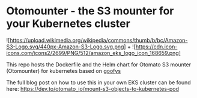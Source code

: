 # Otomounter - the S3 mounter for your Kubernetes cluster

![https://upload.wikimedia.org/wikipedia/commons/thumb/b/bc/Amazon-S3-Logo.svg/440px-Amazon-S3-Logo.svg.png] + ![https://cdn.icon-icons.com/icons2/2699/PNG/512/amazon_eks_logo_icon_168659.png]

This repo hosts the Dockerfile and the Helm chart for Otomato S3 mounter (Otomounter) for kubernetes based on [goofys](https://github.com/kahing/goofys)

The full blog post on how to use this in your own EKS cluster can be found here: https://dev.to/otomato_io/mount-s3-objects-to-kubernetes-pod

